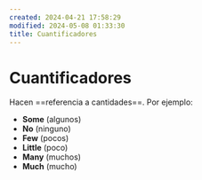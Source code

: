 ```yaml
---
created: 2024-04-21 17:58:29
modified: 2024-05-08 01:33:30
title: Cuantificadores
---
```


# Cuantificadores

Hacen ==referencia a cantidades==. Por ejemplo:

- **Some** (algunos)
- **No** (ninguno)
- **Few** (pocos)
- **Little** (poco)
- **Many** (muchos)
- **Much** (mucho)
